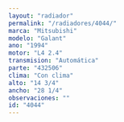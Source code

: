 ```yaml
---
layout: "radiador"
permalink: "/radiadores/4044/"
marca: "Mitsubishi"
modelo: "Galant"
ano: "1994"
motor: "L4 2.4"
transmision: "Automática"
parte: "432506"
clima: "Con clima"
alto: "14 3/4"
ancho: "28 1/4"
observaciones: ""
id: "4044"
---
```


